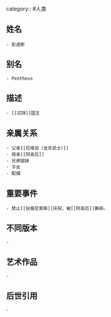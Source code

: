 category:: #人类
## 姓名
	- 彭透斯
## 别名
	- Pentheus
## 描述
	- [[忒拜]]国王
## 亲属关系
	- 父亲[[厄喀翁（龙牙武士）]]
	- 母亲[[阿高厄]]
	- 兄弟姐妹
	- 子女
	- 配偶
## 重要事件
	- 禁止[[狄俄尼索斯]]庆祝，被[[阿高厄]]撕碎。
## 不同版本
	-
## 艺术作品
	-
## 后世引用
	-
